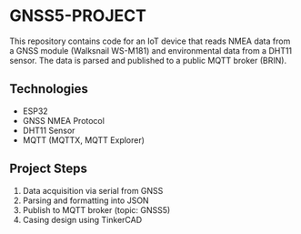 # GNSS5-PROJECT
This repository contains code for an IoT device that reads NMEA data from a GNSS module (Walksnail WS-M181) and environmental data from a DHT11 sensor. The data is parsed and published to a public MQTT broker (BRIN).

## Technologies
- ESP32
- GNSS NMEA Protocol
- DHT11 Sensor
- MQTT (MQTTX, MQTT Explorer)

## Project Steps
1. Data acquisition via serial from GNSS
2. Parsing and formatting into JSON
3. Publish to MQTT broker (topic: GNSS5)
4. Casing design using TinkerCAD
